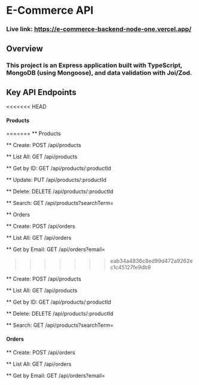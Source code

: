 # E-Commerce API

### Live link: https://e-commerce-backend-node-one.vercel.app/

## Overview

### This project is an Express application built with TypeScript, MongoDB (using Mongoose), and data validation with Joi/Zod.

## Key API Endpoints

<<<<<<< HEAD
#### Products
=======
** Products

** Create: POST /api/products

** List All: GET /api/products

** Get by ID: GET /api/products/:productId

** Update: PUT /api/products/:productId

** Delete: DELETE /api/products/:productId

** Search: GET /api/products?searchTerm=<term>

** Orders

** Create: POST /api/orders

** List All: GET /api/orders

** Get by Email: GET /api/orders?email=<email>
>>>>>>> eab34a4836c8ed99d472a9262ec1c45127fe9db9

\*\* Create: POST /api/products

\*\* List All: GET /api/products

\*\* Get by ID: GET /api/products/:productId

\*\* Delete: DELETE /api/products/:productId

\*\* Search: GET /api/products?searchTerm=<term>

#### Orders

\*\* Create: POST /api/orders

\*\* List All: GET /api/orders

\*\* Get by Email: GET /api/orders?email=<email>
